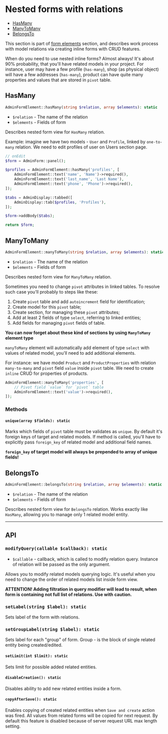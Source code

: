 # Nested forms with relations

- [HasMany](#hasmany)
- [ManyToMany](#manytomany)
- [BelongsTo](#belongsTo)

This section is part of [form elements](form-element) section, and describes work process with model relations via 
creating inline forms with CRUD features.

When do you need to use nested inline forms? Almost always! It's about 90% probability, that you'll have related models
in your project. For instance, user may have a few profile (`has-many`), shop (as physical object) will have a few
addresses (`has-many`), product can have quite many properties and values that are stored in `pivot` table.

<a name="hasmany"></a>
## HasMany

```php
AdminFormElement::hasMany(string $relation, array $elements): static
```

- `$relation` - The name of the relation
- `$elements` - Fields of form

Describes nested form view for `HasMany` relation.

Example: imagine we have two models - `User` and `Profile`, linked by `one-to-many` relation. We need to edit profiles
of user on Users section page.

```php
// onEdit
$form = AdminForm::panel();

$profiles = AdminFormElement::hasMany('profiles', [
    AdminFormElement::text('name', 'Name')->required(),
    AdminFormElement::text('last_name', 'Last Name'),
    AdminFormElement::text('phone', 'Phone')->required(),
]);

$tabs = AdminDisplay::tabbed([
    AdminDisplay::tab($profiles, 'Profiles'),
]);

$form->addBody($tabs);

return $form;
```

<a name="manytomany"></a>
## ManyToMany

```php
AdminFormElement::manyToMany(string $relation, array $elements): static
```

- `$relation` - The name of the relation
- `$elements` - Fields of form

Describes nested form view for `ManyToMany` relation.

Sometimes you need to change `pivot` attributes in linked tables. To resolve such case you'll probably to steps like these:

1. Create `pivot` table and add `autoincrement` field for identification;
2. Create model for this `pivot` table;
3. Create section, for managing these `pivot` attributes;
4. Add at least 2 fields of type `select`, referring to linked entities;
5. Add fields for managing `pivot` fields of table.

**You can now forget about these kind of sections by using `ManyToMany` element type**

`manyToMany` element will automatically add element of type `select` with values of related model, you'll need to add
additional elements.

For instance: we have model `Product` and `ProductProperties` with relation `many-to-many` and `pivot` field `value`
inside `pivot` table. We need to create `inline` CRUD for properties of products.

```php
AdminFormElement::manyToMany('properties', [
    // Pivot field `value` for `pivot` table
    AdminFormElement::text('value')->required(),
]);
```

### Methods

<a name="mtm-unique"></a>
#### `unique(array $fields): static`

Marks which fields of `pivot` table must be validates as `unique`. By default it's foreign keys of target and related 
models. If method is called, you'll have to explicitly pass `foreign_key` of related model and additional field names.

**`foreign_key` of target model will always be prepended to array of unique fields!**

<a name="belongsto"></a>
## BelongsTo

```php
AdminFormElement::belongsTo(string $relation, array $elements): static
```

- `$relation` - The name of the relation
- `$elements` - Fields of form

Describes nested form view for `BelongsTo` relation. Works exactly like `HasMany`, allowing you to manage only 1
related model entity.

---

<a name="api"></a>
## API

<a name="api-modify-query"></a>
### `modifyQuery(callable $callback): static`

- `$callable` - callback, which is called to modify relation query. Instance of relation will be passed as the only argument.

Allows you to modify related models querying logic. It's useful when you need to change the order of related models list
inside form view.

**ATTENTION! Adding filtration in query modifier will lead to result, when form is containing not full list of relations.
Use with caution.**

<a name="api-set-label"></a>
### `setLabel(string $label): static`

Sets label of the form with relations.

<a name="api-set-group-label"></a>
### `setGroupLabel(string $label): static`

Sets label for each "group" of form. Group - is the block of single related entity being created/edited.

<a name="api-set-limit"></a>
#### `setLimit(int $limit): static`

Sets limit for possible added related entities.

<a name="api-disable-creation"></a>
#### `disableCreation(): static`

Disables ability to add new related entities inside a form.

<a name="api-copy-after-save"></a>
#### `copyAfterSave(): static`

Enables copying of created related entities when `Save and create` action was fired. All values from related forms will
be copied for next request. By default this feature is disabled because of server request URL max length setting.
